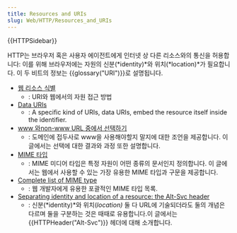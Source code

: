 ```yaml
---
title: Resources and URIs
slug: Web/HTTP/Resources_and_URIs
---
```


{{HTTPSidebar}}

HTTP는 브라우저 혹은 사용자 에이전트에게 인터넷 상 다른 리소스와의 통신을 허용합니다: 이를 위해 브라우저에는 자원의 신분(*identity)*와 위치(*location)*가 필요합니다. 이 두 비트의 정보는 {{glossary("URI")}}로 설명됩니다.

- [웹 리소스 식별](/ko/docs/Web/HTTP/Basics_of_HTTP/Identifying_resources_on_the_Web)
  - : URI와 웹에서의 자원 접근 방법
- [Data URIs](/ko/docs/Web/HTTP/Basics_of_HTTP/Data_URIs)
  - : A specific kind of URIs, data URIs, embed the resource itself inside the identifier.
- [www 와non-www URL 중에서 선택하기](/ko/docs/Web/HTTP/Basics_of_HTTP/Choosing_between_www_and_non-www_URLs)
  - : 도메인에 접두사로 www을 사용해야할지 말지에 대한 조언을 제공합니다. 이 글에서는 선택에 대한 결과와 과정 또한 설명합니다.
- [MIME 타입](/ko/docs/Web/HTTP/Basics_of_HTTP/MIME_types)
  - : MIME 미디어 타입은 특정 자원이 어떤 종류의 문서인지 정의합니다. 이 글에서는 웹에서 사용할 수 있는 가장 유용한 MIME 타입과 구문을 제공합니다.
- [Complete list of MIME type](/ko/docs/Web/HTTP/Basics_of_HTTP/MIME_types/Complete_list_of_MIME_types)
  - : 웹 개발자에게 유용한 포괄적인 MIME 타입 목록.
- [Separating identity and location of a resource: the Alt-Svc header](/ko/docs/Web/HTTP/Basics_of_HTTP/Separating_identity_and_location_of_a_resource)
  - : 신분(*identity)*와 위치(_location)_ 둘 다 URL에 기술되더라도 둘의 개념은 다르며 둘을 구분하는 것은 때때로 유용합니다.이 글에서는 {{HTTPHeader("Alt-Svc")}} 헤더에 대해 소개합니다.
